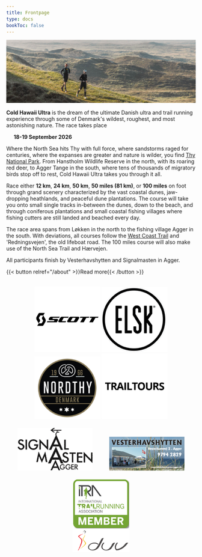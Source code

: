 ```yaml
---
title: Frontpage
type: docs
bookToc: false
---
```


![banner](/images/banner3.jpg)

**Cold Hawaii Ultra** is the dream of the ultimate Danish ultra and trail running experience through
 some of Denmark's wildest, roughest, and most astonishing nature. The race takes place

&nbsp;&nbsp;&nbsp;&nbsp; **18-19 September 2026**

<!-- {{< hint info >}} -->

<!-- A letter for all participants of Cold Hawaii Ultra 2025 can be accessed  <a href="/2025_deltagerbrev.pdf">at this link (in Danish)</a>. -->

<!-- {{< /hint >}} -->

Where the North Sea hits Thy with full force, where sandstorms raged for centuries, where the
expanses are greater and nature is wilder, you find [Thy National
Park](https://nationalparkthy.dk/). From Hanstholm Wildlife Reserve in the north, with its roaring
red deer, to Agger Tange in the south, where tens of thousands of migratory birds stop off to rest,
Cold Hawaii Ultra takes you through it all.

Race either **12 km**, **24 km**, **50 km**, **50 miles (81 km)**, or **100 miles** on foot through
grand scenery characterized by the vast coastal dunes, jaw-dropping heathlands, and peaceful dune
plantations. The course will take you onto small single tracks in-between the dunes, down to the
beach, and through coniferous plantations and small coastal fishing villages where fishing cutters
are still landed and beached every day.

The race area spans from Løkken in the north to the fishing village Agger in the south. With
deviations, all courses follow the [West Coast
Trail](https://naturstyrelsen.dk/naturoplevelser/naturguider/vestkyststien/) and 'Redningsvejen',
the old lifeboat road. The 100 miles course will also make use of the North Sea Trail and Hærvejen.

All participants finish by Vesterhavshytten and Signalmasten in Agger.

{{< button relref="/about" >}}Read more{{< /button >}}
<!-- {{< button href="https://my.raceresult.com/311431/registration" >}}Go to registration{{< /button >}} -->

<br>


<center>
<!-- <a href="https://www.viabiler.dk/afdelinger/silkeborg-ford-mazda-suzuki/" target="_blank"><img src="/viabiler.png" width="175px" /></a> -->
<a href="https://www.scott-sports.com" target="_blank"><img src="/scott-logo.png" width="175px" /></a>
<a href="https://www.elsk.com/" target="_blank"><img src="/logo_elsk.png" width="175px" /></a>
<a href="https://nordthy.com/" target="_blank"><img src="/nordthy.png" width="175px" /></a>
<a href="https://www.trailtours.dk/" target="_blank"><img src="/trailtours.png" width="175px" /></a>
<br>
<a href="https://signalmasten-agger.dk/" target="_blank"><img src="/signalmasten.png" width="200px" style="margin: 20px"/></a>
<a href="https://vesterhavshytten-agger.dk/" target="_blank"><img src="/logo_vesterhavshytten.png" width="200px" style="margin: 20px"/></a>
<a href="https://itra.run/Races/RaceDetails/89627" target="_blank"><img src="/itra_member.png" width="150px" /></a>
<br>
<a href="http://d-u-v.org" target="_blank"><img src="/duv.png" height="60px" /></a>

</center>
